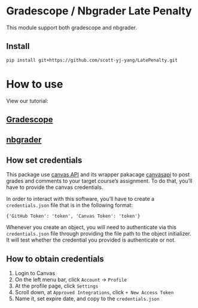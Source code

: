 # Gradescope / Nbgrader Late Penalty

<!-- WARNING: THIS FILE WAS AUTOGENERATED! DO NOT EDIT! -->

This module support both gradescope and nbgrader.

## Install

``` sh
pip install git+https://github.com/scott-yj-yang/LatePenalty.git
```

# How to use

View our tutorial:

## [Gradescope](https://scott-yj-yang.github.io/LatePenalty/tutorial/gradescope%20late%20penalty%20tutorial.html)

## [nbgrader](https://scott-yj-yang.github.io/LatePenalty/tutorial/nbgrader%20late%20penalty%20tutorial.html)

## How set credentials

This package use [canvas API](https://canvas.instructure.com/doc/api/)
and its wrapper pakacage
[canvasapi](https://github.com/ucfopen/canvasapi) to post grades and
comments to your target course’s assignment. To do that, you’ll have to
provide the canvas credentials.

In order to interact with this software, you’ll have to create a
`credentials.json` file that is in the following format:

    {'GitHub Token': 'token', 'Canvas Token': 'token'}

Whenever you create an object, you will need to authenticate via this
`credentials.json` file through providing the file path to the object
initializer. It will test whether the credential you provided is
authenticate or not.

## How to obtain credentials

1.  Login to Canvas
2.  On the left menu bar, click `Account` -\> `Profile`
3.  At the profile page, click `Settings`
4.  Scroll down, at `Approved Integrations`, click `+ New Access Token`
5.  Name it, set expire date, and copy to the `credentials.json`
